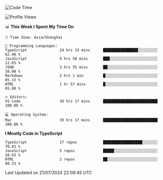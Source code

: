 <!--START_SECTION:waka-->
![Code Time](http://img.shields.io/badge/Code%20Time-6%2C422%20hrs%2019%20mins-blue)

![Profile Views](http://img.shields.io/badge/Profile%20Views-1-blue)

📊 **This Week I Spent My Time On** 

```text
🕑︎ Time Zone: Asia/Shanghai

💬 Programming Languages: 
TypeScript               24 hrs 33 mins      ████████████████░░░░░░░░░   62.48 % 
JavaScript               4 hrs 58 mins       ███░░░░░░░░░░░░░░░░░░░░░░   12.65 % 
JSON                     3 hrs 55 mins       ██░░░░░░░░░░░░░░░░░░░░░░░   10.00 % 
Markdown                 2 hrs 1 min         █░░░░░░░░░░░░░░░░░░░░░░░░   05.15 % 
HTML                     1 hr 57 mins        █░░░░░░░░░░░░░░░░░░░░░░░░   05.00 % 

🔥 Editors: 
VS Code                  39 hrs 17 mins      █████████████████████████   100.00 % 

💻 Operating System: 
Mac                      39 hrs 17 mins      █████████████████████████   100.00 % 
```

**I Mostly Code in TypeScript** 

```text
TypeScript               17 repos            ██████████████████░░░░░░░   70.83 % 
JavaScript               5 repos             █████░░░░░░░░░░░░░░░░░░░░   20.83 % 
HTML                     2 repos             ██░░░░░░░░░░░░░░░░░░░░░░░   08.33 % 
```




 Last Updated on 21/07/2024 22:09:45 UTC
<!--END_SECTION:waka-->
